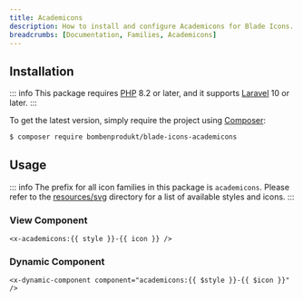 ```yaml
---
title: Academicons
description: How to install and configure Academicons for Blade Icons.
breadcrumbs: [Documentation, Families, Academicons]
---
```


## Installation

::: info
This package requires [PHP](https://www.php.net/) 8.2 or later, and it supports [Laravel](https://laravel.com/) 10 or later.
:::

To get the latest version, simply require the project using [Composer](https://getcomposer.org/):

```bash
$ composer require bombenprodukt/blade-icons-academicons
```

## Usage

::: info
The prefix for all icon families in this package is `academicons`. Please refer to the [resources/svg](https://github.com/faustbrian/blade-icons-academicons/tree/main/resources/svg) directory for a list of available styles and icons.
:::

### View Component

```blade
<x-academicons:{{ style }}-{{ icon }} />
```

### Dynamic Component

```blade
<x-dynamic-component component="academicons:{{ $style }}-{{ $icon }}" />
```
